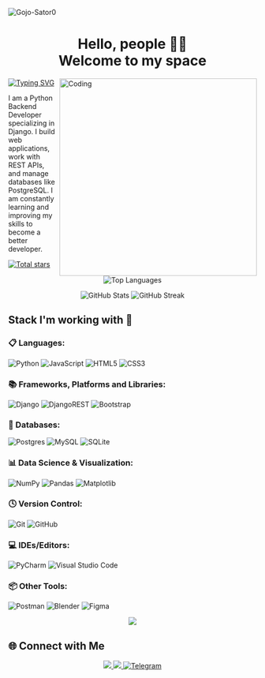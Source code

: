 <p align="left"> 
   <img src="https://komarev.com/ghpvc/?username=Gojo-Sator0&label=Profile%20views&color=0e75b6&style=flat" alt="Gojo-Sator0" /> 
</p>

<h1 align='center'> Hello, people 👋🏼<br>Welcome to my space</h1>

<img align="right" alt="Coding" width="400" src="https://analyticsindiamag.com/wp-content/uploads/2018/12/programming.gif">

<a href="https://git.io/typing-svg">
  <img src="https://readme-typing-svg.herokuapp.com/?font=Fira+Code&pause=1000&width=435&lines=name%3A+Volodymyr+Kulik%2C+age%3A+19" alt="Typing SVG" />
</a> <br />

I am a Python Backend Developer specializing in Django. I build web applications, work with REST APIs, and manage databases like PostgreSQL. I am constantly learning and improving my skills to become a better developer.

<p>
   <a href="https://github.com/Gojo-Sator0?tab=repositories&sort=stargazers">
     <img src="https://custom-icon-badges.demolab.com/github/stars/Gojo-Sator0?color=55960c&style=for-the-badge&labelColor=488207&logo=star&cache=1" alt="Total stars" />
    </a>
</p>

<p align="center">
  <img src="https://github-readme-stats.vercel.app/api/top-langs?username=Gojo-Sator0&show_icons=true&locale=en&layout=compact&theme=dark" alt="Top Languages" />
</p>

<p align="center">
  <img src="https://github-readme-stats.vercel.app/api?username=Gojo-Sator0&show_icons=true&locale=en&theme=dark" alt="GitHub Stats" />
  <img src="https://github-readme-streak-stats.herokuapp.com/?user=Gojo-Sator0&theme=dark" alt="GitHub Streak" />
</p>

## Stack I'm working with 💼

### **📋 Languages:**
![Python](https://img.shields.io/badge/python-3670A0?style=for-the-badge&logo=python&logoColor=ffdd54)
![JavaScript](https://img.shields.io/badge/javascript-%23323330.svg?style=for-the-badge&logo=javascript&logoColor=%23F7DF1E)
![HTML5](https://img.shields.io/badge/html5-%23E34F26.svg?style=for-the-badge&logo=html5&logoColor=white)
![CSS3](https://img.shields.io/badge/css3-%231572B6.svg?style=for-the-badge&logo=css3&logoColor=white)

### **📚 Frameworks, Platforms and Libraries:**
![Django](https://img.shields.io/badge/django-%23092E20.svg?style=for-the-badge&logo=django&logoColor=white)
![DjangoREST](https://img.shields.io/badge/DJANGO-REST-ff1709?style=for-the-badge&logo=django&logoColor=white&color=ff1709&labelColor=gray)
![Bootstrap](https://img.shields.io/badge/bootstrap-%238511FA.svg?style=for-the-badge&logo=bootstrap&logoColor=white)

### **💾 Databases:**
![Postgres](https://img.shields.io/badge/postgres-%23316192.svg?style=for-the-badge&logo=postgresql&logoColor=white)
![MySQL](https://img.shields.io/badge/mysql-4479A1.svg?style=for-the-badge&logo=mysql&logoColor=white)
![SQLite](https://img.shields.io/badge/sqlite-%2307405e.svg?style=for-the-badge&logo=sqlite&logoColor=white)

### **📊 Data Science & Visualization:**
![NumPy](https://img.shields.io/badge/numpy-%23013243.svg?style=for-the-badge&logo=numpy&logoColor=white)
![Pandas](https://img.shields.io/badge/pandas-%23150458.svg?style=for-the-badge&logo=pandas&logoColor=white)
![Matplotlib](https://img.shields.io/badge/Matplotlib-%23ffffff.svg?style=for-the-badge&logo=Matplotlib&logoColor=black)

### **🕓 Version Control:**
![Git](https://img.shields.io/badge/git-%23F05033.svg?style=for-the-badge&logo=git&logoColor=white)
![GitHub](https://img.shields.io/badge/github-%23121011.svg?style=for-the-badge&logo=github&logoColor=white)

### **💻 IDEs/Editors:**
![PyCharm](https://img.shields.io/badge/pycharm-143?style=for-the-badge&logo=pycharm&logoColor=black&color=black&labelColor=green)
![Visual Studio Code](https://img.shields.io/badge/Visual%20Studio%20Code-0078d7.svg?style=for-the-badge&logo=visual-studio-code&logoColor=white)

### **📦 Other Tools:**
![Postman](https://img.shields.io/badge/Postman-FF6C37?style=for-the-badge&logo=postman&logoColor=white)
![Blender](https://img.shields.io/badge/blender-%23F5792A.svg?style=for-the-badge&logo=blender&logoColor=white)
![Figma](https://img.shields.io/badge/figma-%23F24E1E.svg?style=for-the-badge&logo=figma&logoColor=white)

<p align='center'>
  <img src='https://github.com/samandareo/samandareo/blob/main/snake.svg'></img>
</p>

## 🌐 Connect with Me
<div align="center">
  <a href="mailto:vladimirkul06@gmail.com">
    <img src="https://img.shields.io/badge/Gmail-333333?style=for-the-badge&logo=gmail&logoColor=red" />
  </a>
  <a href="https://www.linkedin.com/in/volodymyr-kulyk-a84233311/" target="_blank">
    <img src="https://img.shields.io/badge/LinkedIn-0077B5?style=for-the-badge&logo=linkedin&logoColor=white" target="_blank" />
  </a>
  <a href="https://t.me/Fusiguro_Toji" target="_blank">
    <img src="https://img.shields.io/badge/Telegram-0088cc?style=for-the-badge&logo=telegram&logoColor=white" alt="Telegram" />
  </a>
</div>
